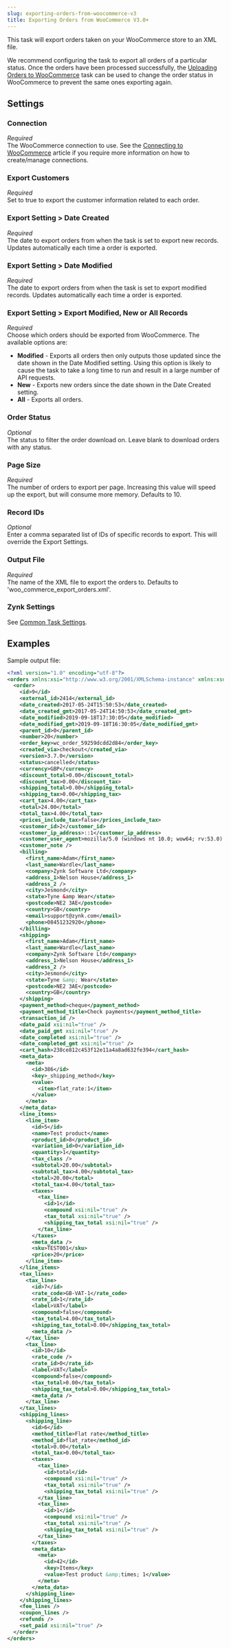 ```yaml
---
slug: exporting-orders-from-woocommerce-v3
title: Exporting Orders from WooCommerce V3.0+
---
```

This task will export orders taken on your WooCommerce store to an XML file.

We recommend configuring the task to export all orders of a particular status. Once the orders have been processed successfully, the [Uploading Orders to WooCommerce](uploading-orders-to-woocommerce) task can be used to change the order status in WooCommerce to prevent the same ones exporting again.

## Settings
### Connection
_Required_  
The WooCommerce connection to use. See the [Connecting to WooCommerce](connecting-to-woocommerce-v3) article if you require more information on how to create/manage connections.

### Export Customers
_Required_  
Set to true to export the customer information related to each order.

### Export Setting > Date Created
_Required_  
The date to export orders from when the task is set to export new records. Updates automatically each time a order is exported.

### Export Setting > Date Modified
_Required_  
The date to export orders from when the task is set to export modified records. Updates automatically each time a order is exported.

### Export Setting > Export Modified, New or All Records
_Required_  
Choose which orders should be exported from WooCommerce. The available options are:

* __Modified__ - Exports all orders then only outputs those updated since the date shown in the Date Modified setting. Using this option is likely to cause the task to take a long time to run and result in a large number of API requests.
* __New__ - Exports new orders since the date shown in the Date Created setting.
* __All__ - Exports all orders.

### Order Status
_Optional_  
The status to filter the order download on. Leave blank to download orders with any status.

### Page Size
_Required_  
The number of orders to export per page. Increasing this value will speed up the export, but will consume more memory. Defaults to 10.

### Record IDs
_Optional_  
Enter a comma separated list of IDs of specific records to export. This will override the Export Settings.

### Output File
_Required_  
The name of the XML file to export the orders to. Defaults to 'woo_commerce_export_orders.xml'. 

### Zynk Settings
See [Common Task Settings](common-task-settings).

## Examples
Sample output file:
```xml
<?xml version="1.0" encoding="utf-8"?>
<orders xmlns:xsi="http://www.w3.org/2001/XMLSchema-instance" xmlns:xsd="http://www.w3.org/2001/XMLSchema">
  <order>
    <id>9</id>
    <external_id>2414</external_id>
    <date_created>2017-05-24T15:50:53</date_created>
    <date_created_gmt>2017-05-24T14:50:53</date_created_gmt>
    <date_modified>2019-09-18T17:30:05</date_modified>
    <date_modified_gmt>2019-09-18T16:30:05</date_modified_gmt>
    <parent_id>0</parent_id>
    <number>20</number>
    <order_key>wc_order_59259dcdd2d84</order_key>
    <created_via>checkout</created_via>
    <version>3.7.0</version>
    <status>cancelled</status>
    <currency>GBP</currency>
    <discount_total>0.00</discount_total>
    <discount_tax>0.00</discount_tax>
    <shipping_total>0.00</shipping_total>
    <shipping_tax>0.00</shipping_tax>
    <cart_tax>4.00</cart_tax>
    <total>24.00</total>
    <total_tax>4.00</total_tax>
    <prices_include_tax>false</prices_include_tax>
    <customer_id>2</customer_id>
    <customer_ip_address>::1</customer_ip_address>
    <customer_user_agent>mozilla/5.0 (windows nt 10.0; wow64; rv:53.0) gecko/20100101 firefox/53.0</customer_user_agent>
    <customer_note />
    <billing>
      <first_name>Adam</first_name>
      <last_name>Wardle</last_name>
      <company>Zynk Software Ltd</company>
      <address_1>Nelson House</address_1>
      <address_2 />
      <city>Jesmond</city>
      <state>Tyne &amp Wear</state>
      <postcode>NE2 3AE</postcode>
      <country>GB</country>
      <email>support@zynk.com</email>
      <phone>08451232920</phone>
    </billing>
    <shipping>
      <first_name>Adam</first_name>
      <last_name>Wardle</last_name>
      <company>Zynk Software Ltd</company>
      <address_1>Nelson House</address_1>
      <address_2 />
      <city>Jesmond</city>
      <state>Tyne &amp; Wear</state>
      <postcode>NE2 3AE</postcode>
      <country>GB</country>
    </shipping>
    <payment_method>cheque</payment_method>
    <payment_method_title>Check payments</payment_method_title>
    <transaction_id />
    <date_paid xsi:nil="true" />
    <date_paid_gmt xsi:nil="true" />
    <date_completed xsi:nil="true" />
    <date_completed_gmt xsi:nil="true" />
    <cart_hash>238ce812c453f12e11a4a8ad632fe394</cart_hash>
    <meta_data>
      <meta>
        <id>386</id>
        <key>_shipping_method</key>
        <value>
          <item>flat_rate:1</item>
        </value>
      </meta>
    </meta_data>
    <line_items>
      <line_item>
        <id>5</id>
        <name>Test product</name>
        <product_id>8</product_id>
        <variation_id>0</variation_id>
        <quantity>1</quantity>
        <tax_class />
        <subtotal>20.00</subtotal>
        <subtotal_tax>4.00</subtotal_tax>
        <total>20.00</total>
        <total_tax>4.00</total_tax>
        <taxes>
          <tax_line>
            <id>1</id>
            <compound xsi:nil="true" />
            <tax_total xsi:nil="true" />
            <shipping_tax_total xsi:nil="true" />
          </tax_line>
        </taxes>
        <meta_data />
        <sku>TEST001</sku>
        <price>20</price>
      </line_item>
    </line_items>
    <tax_lines>
      <tax_line>
        <id>7</id>
        <rate_code>GB-VAT-1</rate_code>
        <rate_id>1</rate_id>
        <label>VAT</label>
        <compound>false</compound>
        <tax_total>4.00</tax_total>
        <shipping_tax_total>0.00</shipping_tax_total>
        <meta_data />
      </tax_line>
      <tax_line>
        <id>10</id>
        <rate_code />
        <rate_id>0</rate_id>
        <label>VAT</label>
        <compound>false</compound>
        <tax_total>0.00</tax_total>
        <shipping_tax_total>0.00</shipping_tax_total>
        <meta_data />
      </tax_line>
    </tax_lines>
    <shipping_lines>
      <shipping_line>
        <id>6</id>
        <method_title>Flat rate</method_title>
        <method_id>flat_rate</method_id>
        <total>0.00</total>
        <total_tax>0.00</total_tax>
        <taxes>
          <tax_line>
            <id>total</id>
            <compound xsi:nil="true" />
            <tax_total xsi:nil="true" />
            <shipping_tax_total xsi:nil="true" />
          </tax_line>
          <tax_line>
            <id>1</id>
            <compound xsi:nil="true" />
            <tax_total xsi:nil="true" />
            <shipping_tax_total xsi:nil="true" />
          </tax_line>
        </taxes>
        <meta_data>
          <meta>
            <id>42</id>
            <key>Items</key>
            <value>Test product &amp;times; 1</value>
          </meta>
        </meta_data>
      </shipping_line>
    </shipping_lines>
    <fee_lines />
    <coupon_lines />
    <refunds />
    <set_paid xsi:nil="true" />
  </order>
</orders>
```